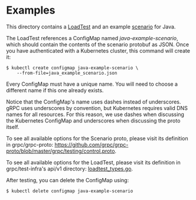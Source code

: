# Examples

This directory contains a [LoadTest](e2etest.grpc.io_v1_loadtest.yaml) and an
example [scenario](java_example_scenario.json) for Java.

The LoadTest references a ConfigMap named *java-example-scenario*, which should
contain the contents of the scenario protobuf as JSON. Once you have
authenticated with a Kubernetes cluster, this command will create it:

```
$ kubectl create configmap java-example-scenario \
    --from-file=java_example_scenario.json
```

Every ConfigMap must have a unique name. You will need to choose a different
name if this one already exists.

Notice that the ConfigMap's name uses dashes instead of underscores. gRPC uses
underscores by convention, but Kubernetes requires valid DNS names for all
resources. For this reason, we use dashes when discussing the Kubernetes
ConfigMap and underscores when discussing the proto itself.

To see all available options for the Scenario proto, please visit its definition
in grpc/grpc-proto:
https://github.com/grpc/grpc-proto/blob/master/grpc/testing/control.proto.

To see all available options for the LoadTest, please visit its definition in
grpc/test-infra's api/v1 directory:
[loadtest_types.go](../../api/v1/loadtest_types.go).

After testing, you can delete the ConfigMap using:

```
$ kubectl delete configmap java-example-scenario
```
